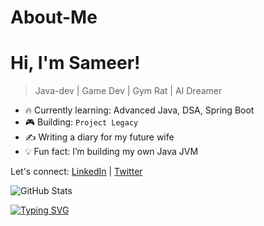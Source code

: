 # About-Me

# Hi, I'm Sameer!
> Java-dev | Game Dev | Gym Rat | AI Dreamer

- 🔥 Currently learning: Advanced Java, DSA, Spring Boot
- 🎮 Building: `Project Legacy`
- ✍️ Writing a diary for my future wife
- 💡 Fun fact: I’m building my own Java JVM

Let's connect: [LinkedIn](https://linkedin.com/zenigm) | [Twitter](https://twitter.com/seedeku)

![GitHub Stats](https://github-readme-stats.vercel.app/api?username=zenigm&show_icons=true&theme=tokyonight)

[![Typing SVG](https://readme-typing-svg.herokuapp.com?font=Fira+Code&duration=3000&pause=1000&color=F700DC&center=true&vCenter=true&width=450&lines=Hey+I'm+Sameer+(aka+Java+Bhai);I'm+a+coder%2C+gamer+%26+lover+of+chai;Currently+working+on+Project+Legacy)](https://git.io/typing-svg)


